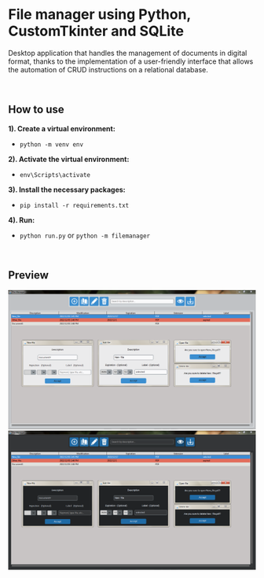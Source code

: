 # File manager using Python, CustomTkinter and SQLite

Desktop application that handles the management of documents in digital format, thanks to the implementation of a user-friendly interface that allows the automation of CRUD instructions on a relational database.

<br/>

## How to use

**1). Create a virtual environment:**
* `python -m venv env`

**2). Activate the virtual environment:**
* `env\Scripts\activate`

**3). Install the necessary packages:**
* `pip install -r requirements.txt`

**4). Run:**
* `python run.py` or `python -m filemanager`

<br/>

## Preview

<p align="center">
    <picture>
        <img src="filemanager/static/preview/Screenshot_1.png" width="800"/>
    </picture>
    <picture>
        <img src="filemanager/static/preview/Screenshot_2.png" width="800"/>
    </picture>
</p>
